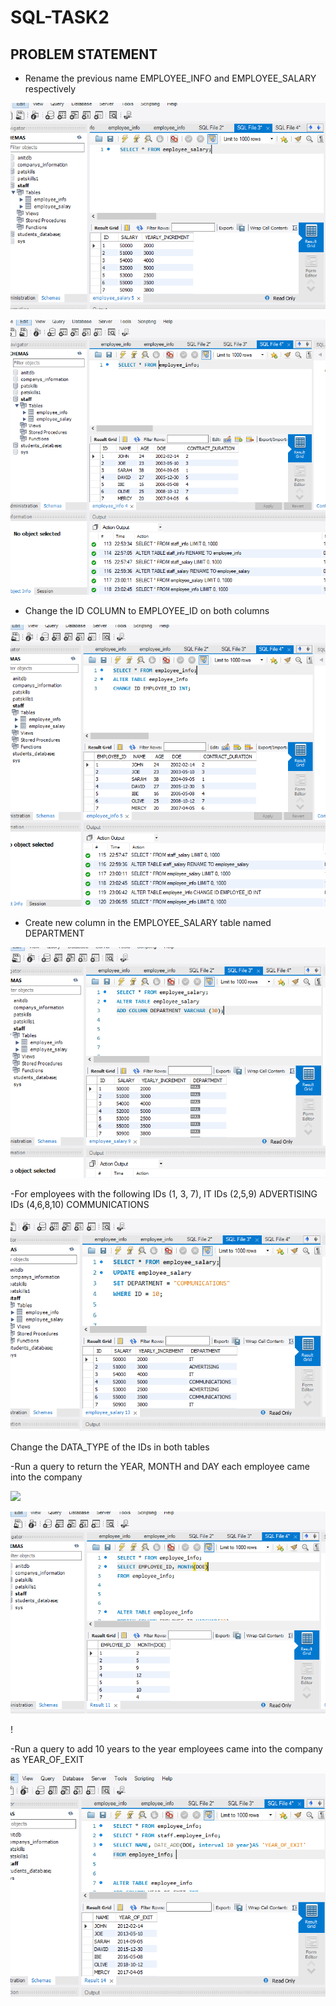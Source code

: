 # SQL-TASK2
## PROBLEM STATEMENT
- Rename the previous name EMPLOYEE_INFO and EMPLOYEE_SALARY respectively

![](STAFFSALARYEMPLOYEESALARY.PNG)

![](STAFFINFOTOEMPLOYEEINFO.PNG)

- Change the ID COLUMN to EMPLOYEE_ID on both columns

![](EMPLOYEEINFO(IDCOLUMNTOEMPLOYEEID).PNG)

- Create new column in the EMPLOYEE_SALARY table named DEPARTMENT

![](EMPLOYEESALARYCOLUMN(DEPARTMENT).PNG)

-For employees with the following IDs (1, 3, 7), IT
 IDs (2,5,9) ADVERTISING
 IDs (4,6,8,10) COMMUNICATIONS

 ![](EMPLOYEESALARYDEPT(ITADVERTISING,COMMUNICATIONS).PNG)

Change the DATA_TYPE of the IDs in both tables 


-Run a query to return the YEAR, MONTH and DAY each employee came into the company

![](EMPLOYEEINFO(DAY0NLY).PNG)

![](EMPLOYEEINFO(MONTHONLY).PNG)

!

-Run a query to add 10 years to the year employees came into the company as YEAR_OF_EXIT

![](EMPLOYEEINFO(10YEARSTOYEAROFEXITCOLUMN).PNG)




 


